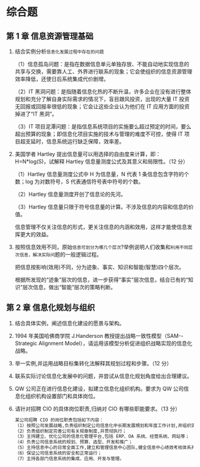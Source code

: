 # 综合题

## 第 1 章 信息资源管理基础

1. 结合实例分析`信息化发展过程中存在的问题`

   （1）信息孤岛问题：是指在数据信息单元单独存放、不能自动地实现信息的共享与交换，需要靠人工、外界进行联系的现象；它会使组织的信息资源管理效率降低，还使日后系统集成代价剧增。

   （2）IT 黑洞问题：是指随着信息化热的不断升温，许多企业在没有进行整体规划和充分了解自身实际需求的情况下，盲目跟风投资，出现的大量 IT 投资无回报或回报率很低的现象；它会让这些企业认为他们在 IT 应用方面的投资掉进了“IT 黑洞”。

   （3）IT 项目泥潭问题：是指信息系统项目的实施要么超过预定的时间，要么超出预算的现象；即信息化项目实施的技术与管理的难度不可控，使得 IT 项目超支延时，信息系统运行缺乏保障，效率差。

2. 美国学者 Hartley 提出信息量可以用选择的自由度来计算，即：H=N\*log(S)，试解释 Hartley 信息量测度公式及其意义和局限性。（12 分）

   （1）Hartley 信息量测度公式中 H 为信息量，N 代表 1 条信息包含字符的个数；log 为对数符号，S 代表通信符号表中符号的个数。

   （2）Hartley 信息量测度开创了信息论的先河。

   （3）Hartley 信息量只限于符号信息量的计算。不涉及信息的内容和信息的价值。

   信息管理不仅关注信息的形式，更关注信息的内涵和效用，这样才能使信息发挥更大的效益。

3. 按照信息效用不同，原始`信息可划分为哪几个层次`?举例说明人们收集和`利用不同层次信息，解决实际问`题的一般逻辑过程。

   把信息按影响(效用)不同，分为迹象、事实、知识和智能(智慧)四个层次。

   根据所发现的“迹象”层次的信息，进一步获得“事实”层次信息，结合已有的“知识”层次信息，做出“智能”层次的策略判断。

## 第 2 章 信息化规划与组织

1. 结合具体实例，阐述信息化建设的愿景与架构。
2. 1994 年美国哈佛商学院 J.Handerson 教授提出战略一致性模型（SAM--Strategic Alignment Model），请运用该模型分析促进组织战略实现的信息化战略。
3. 举一实例,并运用战略目标集转化法解释其规划过程和步骤。（12 分）
4. 联系实际讨论信息化发展中的问题，并尝试从信息化规划角度给出合理建议。
5. QW 公司正在进行信息化建设，拟建立信息化组织机构。要求为 QW 公司信息化组织机构设置部门和具体岗位。
6. 请针对招聘 CIO 的具体岗位职责,归纳对 ClO 有哪些职能要求。（13 分）

   ```md
   某公司招聘 CIO 的岗位职责包括如下内容：
   （1）按照公司发展战略,负责组织制定公司信息化中长期发展規划和年度工作计划,并组织实施；
   （2）负责组织制定完善公司有关规章制度,并贯彻执行；
   （3）主持建立、优化公司的信息化管理平台,包括 ERP、OA 系统、经营系统、网站等；
   （4）负责公司信息系统的规划、预算、选型、开发和推广；
   （5）主持信息中心的日常全面工作,建立和管理信息中心团队,健全信息中心绩效考核体系并按期完成团队成员的考核；
   （6）保证公司信息系统的安全和正常运行；
   （7）主持各部门信息系统的集成、应用、开发与管理。
   ```
